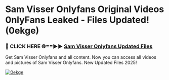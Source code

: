 # Sam Visser Onlyfans Original Videos 0nlyFans Leaked - Files Updated! (0ekge)

<h3>🔴 CLICK HERE 🌐==►► <a href="https://tinyurl.com/4seja8ks" rel="nofollow">Sam Visser Onlyfans Updated Files</a></h3>

Get Sam Visser Onlyfans and all content. Now you can access all videos and pictures of Sam Visser Onlyfans. New Updated Files 2025!

[![0ekge](https://i.imgur.com/EWjZXRe.gif)](https://tinyurl.com/4seja8ks)
